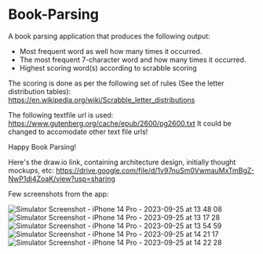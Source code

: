 # Book-Parsing

A book parsing application that produces the following output:
- Most frequent word as well how many times it occurred.
- The most frequent 7-character word and how many times it occurred.
- Highest scoring word(s) according to scrabble scoring

The scoring is done as per the following set of rules (See the letter distribution tables):
https://en.wikipedia.org/wiki/Scrabble_letter_distributions

The following textfile url is used: https://www.gutenberg.org/cache/epub/2600/pg2600.txt
It could be changed to accomodate other text file urls!

Happy Book Parsing!

Here's the draw.io link, containing architecture design, initially thought mockups, etc: https://drive.google.com/file/d/1v97nuSm0VwmauMxTmBgZ-NwP1dj4ZoaK/view?usp=sharing

Few screenshots from the app: 


![Simulator Screenshot - iPhone 14 Pro - 2023-09-25 at 13 48 08](https://github.com/Priya1404/Book-Parsing/assets/40390386/08f36e24-1c66-47de-b3db-08986a9af3e7)
![Simulator Screenshot - iPhone 14 Pro - 2023-09-25 at 13 17 28](https://github.com/Priya1404/Book-Parsing/assets/40390386/483e5cb2-924c-47ac-a08d-780e9fff8af4)
![Simulator Screenshot - iPhone 14 Pro - 2023-09-25 at 13 54 59](https://github.com/Priya1404/Book-Parsing/assets/40390386/8a817250-f52b-4975-934b-dd5dfc287f3d)
![Simulator Screenshot - iPhone 14 Pro - 2023-09-25 at 14 21 17](https://github.com/Priya1404/Book-Parsing/assets/40390386/d0e1deed-558d-4d11-b6e5-dbb389ffcbb3)
![Simulator Screenshot - iPhone 14 Pro - 2023-09-25 at 14 22 28](https://github.com/Priya1404/Book-Parsing/assets/40390386/62ea63d7-5fe3-4027-849f-f6c060ef1bb6)
